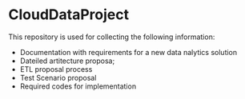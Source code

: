 # CloudDataProject
This repository is used for collecting the following information:
- Documentation with requirements for a new data nalytics solution
- Dateiled artitecture proposa;
- ETL proposal process
- Test Scenario proposal
- Required codes for implementation
  

  
  
    
